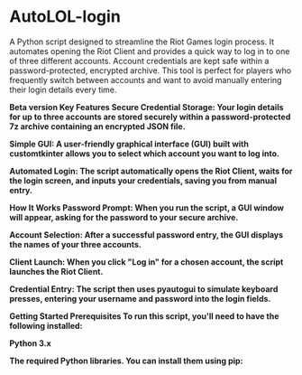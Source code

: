 # AutoLOL-login
A Python script designed to streamline the Riot Games login process. It automates opening the Riot Client and provides a quick way to log in to one of three different accounts. Account credentials are kept safe within a password-protected, encrypted archive. This tool is perfect for players who frequently switch between accounts and want to avoid manually entering their login details every time.

<b>Beta version<b>
Key Features
Secure Credential Storage: Your login details for up to three accounts are stored securely within a password-protected 7z archive containing an encrypted JSON file.

Simple GUI: A user-friendly graphical interface (GUI) built with customtkinter allows you to select which account you want to log into.

Automated Login: The script automatically opens the Riot Client, waits for the login screen, and inputs your credentials, saving you from manual entry.

<b>How It Works<b>
Password Prompt: When you run the script, a GUI window will appear, asking for the password to your secure archive.

Account Selection: After a successful password entry, the GUI displays the names of your three accounts.

Client Launch: When you click "Log in" for a chosen account, the script launches the Riot Client.

Credential Entry: The script then uses pyautogui to simulate keyboard presses, entering your username and password into the login fields.

<b>Getting Started<b>
Prerequisites
To run this script, you'll need to have the following installed:

Python 3.x

The required Python libraries. You can install them using pip:
